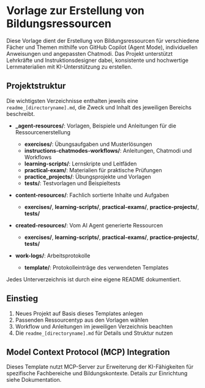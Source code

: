 
# Vorlage zur Erstellung von Bildungsressourcen

Diese Vorlage dient der Erstellung von Bildungsressourcen für verschiedene Fächer und Themen mithilfe von GitHub Copilot (Agent Mode), individuellen Anweisungen und angepassten Chatmodi. Das Projekt unterstützt Lehrkräfte und Instruktionsdesigner dabei, konsistente und hochwertige Lernmaterialien mit KI-Unterstützung zu erstellen.

## Projektstruktur

Die wichtigsten Verzeichnisse enthalten jeweils eine `readme_[directoryname].md`, die Zweck und Inhalt des jeweiligen Bereichs beschreibt.

- **_agent-resources/**: Vorlagen, Beispiele und Anleitungen für die Ressourcenerstellung
  - **exercises/**: Übungsaufgaben und Musterlösungen
  - **instructions-chatmodes-workflows/**: Anleitungen, Chatmodi und Workflows
  - **learning-scripts/**: Lernskripte und Leitfäden
  - **practical-exam/**: Materialien für praktische Prüfungen
  - **practice_projects/**: Übungsprojekte und Vorlagen
  - **tests/**: Testvorlagen und Beispieltests

- **content-resources/**: Fachlich sortierte Inhalte und Aufgaben
  - **exercises/**, **learning-scripts/**, **practical-exams/**, **practice-projects/**, **tests/**

- **created-resources/**: Vom AI Agent generierte Ressourcen
  - **exercises/**, **learning-scripts/**, **practical-exams/**, **practice-projects/**, **tests/**

- **work-logs/**: Arbeitsprotokolle
  - **template/**: Protokolleinträge des verwendeten Templates 

Jedes Unterverzeichnis ist durch eine eigene README dokumentiert.


## Einstieg

1. Neues Projekt auf Basis dieses Templates anlegen
2. Passenden Ressourcentyp aus den Vorlagen wählen
3. Workflow und Anleitungen im jeweiligen Verzeichnis beachten
4. Die `readme_[directoryname].md` für Details und Struktur nutzen


## Model Context Protocol (MCP) Integration

Dieses Template nutzt MCP-Server zur Erweiterung der KI-Fähigkeiten für spezifische Fachbereiche und Bildungskontexte. Details zur Einrichtung siehe Dokumentation.
